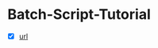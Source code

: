 # Batch-Script-Tutorial
- [x] [url](https://tutorialreference.com/batch-scripting/batch-script-process)
